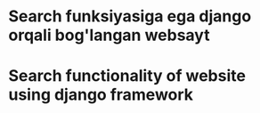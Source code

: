 # Search funksiyasiga ega django orqali bog'langan websayt
# Search functionality of website using django framework
